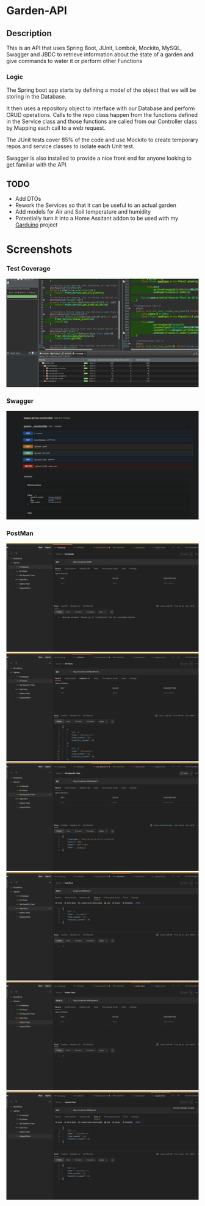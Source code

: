 # Garden-API
## Description
This is an API that uses Spring Boot, JUnit, Lombok, Mockito, MySQL, Swagger and JBDC to retrieve information about the state of a garden
and give commands to water it or perform other Functions

### Logic
The Spring boot app starts by defining a model of the object that we will be storing in the Database. 

It then uses a repository object to interface with our Database and perform CRUD operations. Calls to the repo class happen from the functions defined in the Service class and those functions are called from our Controller class by Mapping each call to a web request.

The JUnit tests cover 85% of the code and use Mockito to create temporary repos and service classes to isolate each Unit test.

Swagger is also installed to provide a nice front end for anyone looking to get familiar with the API.

## TODO
- Add DTOs
- Rework the Services so that it can be useful to an actual garden
- Add models for Air and Soil temperature and humidity
- Potentially turn it into a Home Assitant addon to be used with my [Garduino](https://github.com/StathisKap/Garduino) project



# Screenshots

### Test Coverage
![Test](./images/Test-Coverage.png)

### Swagger
![Swagger](./images/Swagger.png)

### PostMan

![PostMan-1](./images/01.png)
![PostMan-2](./images/02.png)
![PostMan-3](./images/03.png)
![PostMan-4](./images/04.png)
![PostMan-5](./images/05.png)
![PostMan-6](./images/06.png)
